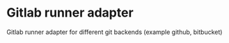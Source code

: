 # Gitlab runner adapter
Gitlab runner adapter for different git backends (example github, bitbucket)